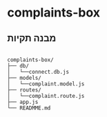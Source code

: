 # complaints-box

## מבנה תקיות

```

complaints-box/
├── db/
│   └──connect.db.js
├── models/
│   └──complaint.model.js
├── routes/
│   └──complaint.route.js
├── app.js
└── READMME.md

```
